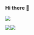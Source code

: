 ### Hi there 👋

![](https://github-readme-stats.vercel.app/api?username=FMercurYG&show_icons=true&theme=dark&count_private=true)

![](https://stats.justsong.cn/api/bilibili/?id=4132286&theme=dark)<img src="https://readme-typing-svg.herokuapp.com/?lines=消息1;消息2&font=Roboto" />


